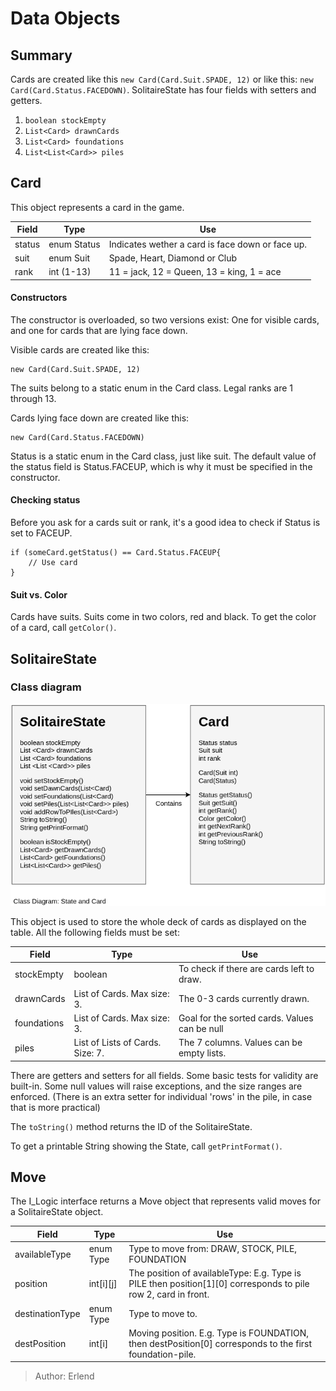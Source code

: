 # Data Objects

## Summary
Cards are created like this ```new Card(Card.Suit.SPADE, 12)``` or like this: ```new Card(Card.Status.FACEDOWN)```.
SolitaireState has four fields with setters and getters. 
1. ```boolean stockEmpty```
2. ```List<Card> drawnCards```
3. ```List<Card> foundations```
4. ```List<List<Card>> piles```

## Card
This object represents a card in the game. 

|Field|Type|Use|
|---|---|---|
|status|enum Status|Indicates wether a card is face down or face up.|
|suit|enum Suit|Spade, Heart, Diamond or Club|
|rank|int (1-13)|11 = jack, 12 = Queen, 13 = king, 1 = ace|

#### Constructors
The constructor is overloaded, so two versions exist: One for visible cards, and one for cards that are lying face down. 


Visible cards are created like this:
```
new Card(Card.Suit.SPADE, 12)
```
The suits belong to a static enum in the Card class. Legal ranks are 1 through 13.

Cards lying face down are created like this:
```
new Card(Card.Status.FACEDOWN)
```
Status is a static enum in the Card class, just like suit. The default value of the status field is Status.FACEUP, which is why it must be specified in the constructor.

#### Checking status
Before you ask for a cards suit or rank, it's a good idea to check if Status is set to FACEUP.
```
if (someCard.getStatus() == Card.Status.FACEUP{
    // Use card
} 
```
#### Suit vs. Color
Cards have suits. Suits come in two colors, red and black. To get the color of a card, call ```getColor()```.


## SolitaireState

### Class diagram
![](../../resources/class-solitaire-card.png)

This object is used to store the whole deck of cards as displayed on the table. All the following fields must be set:

| Field | Type | Use |
|---|---|---|
| stockEmpty | boolean | To check if there are cards left to draw.
| drawnCards | List of Cards. Max size: 3. | The 0-3 cards currently drawn. |
| foundations | List of Cards. Max size: 3.| Goal for the sorted cards. Values can be null|
| piles | List of Lists of Cards. Size: 7. | The 7 columns. Values can be empty lists.|

There are getters and setters for all fields. Some basic tests for validity are built-in. Some null values will raise exceptions, and the size ranges are enforced. (There is an extra setter for individual 'rows' in the pile, in case that is more practical)

The `toString()` method returns the ID of the SolitaireState. 

To get a printable String showing the State, call `getPrintFormat()`.


## Move

The I_Logic interface returns a Move object that represents valid moves for a SolitaireState object.

|Field|Type|Use|
|---|---|---|
|availableType|enum Type|Type to move from: DRAW, STOCK, PILE, FOUNDATION|
|position|int[i][j]|The position of availableType: E.g. Type is PILE then position[1][0] corresponds to pile row 2, card in front. 
|destinationType|enum Type|Type to move to.|
|destPosition|int[i]|Moving position. E.g. Type is FOUNDATION, then destPosition[0] corresponds to the first foundation-pile.|

>Author:  Erlend